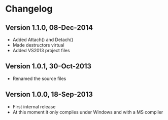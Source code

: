 Changelog
=========

Version 1.1.0, 08-Dec-2014
--------------------------

- Added Attach() and Detach()
- Made destructors virtual
- Added VS2013 project files


Version 1.0.1, 30-Oct-2013
--------------------------

- Renamed the source files


Version 1.0.0, 18-Sep-2013
--------------------------

- First internal release
- At this moment it only compiles under Windows and with a MS compiler
